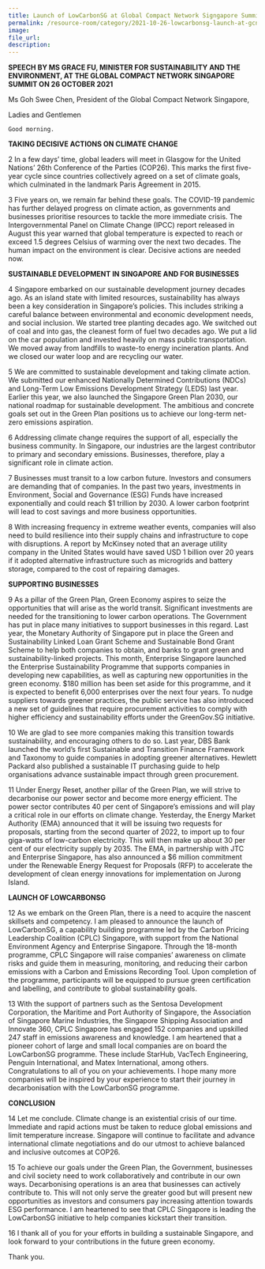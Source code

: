 ```yaml
---  
title: Launch of LowCarbonSG at Global Compact Network Signgapore Summit
permalink: /resource-room/category/2021-10-26-lowcarbonsg-launch-at-gcns-summit.md
image:  
file_url:  
description:  
---  
```


**SPEECH BY MS GRACE FU, MINISTER FOR SUSTAINABILITY AND THE ENVIRONMENT, AT THE GLOBAL COMPACT NETWORK SINGAPORE SUMMIT ON 26 OCTOBER 2021**


Ms Goh Swee Chen, President of the Global Compact Network Singapore,

Ladies and Gentlemen


	Good morning.

**TAKING DECISIVE ACTIONS ON CLIMATE CHANGE**

2	In a few days’ time, global leaders will meet in Glasgow for the United Nations’ 26th Conference of the Parties (COP26). This marks the first five-year cycle since countries collectively agreed on a set of climate goals, which culminated in the landmark Paris Agreement in 2015. 

3	Five years on, we remain far behind these goals. The COVID-19 pandemic has further delayed progress on climate action, as governments and businesses prioritise resources to tackle the more immediate crisis. The Intergovernmental Panel on Climate Change (IPCC) report released in August this year warned that global temperature is expected to reach or exceed 1.5 degrees Celsius of warming over the next two decades. The human impact on the environment is clear. Decisive actions are needed now. 

**SUSTAINABLE DEVELOPMENT IN SINGAPORE AND FOR BUSINESSES**

4	Singapore embarked on our sustainable development journey decades ago. As an island state with limited resources, sustainability has always been a key consideration in Singapore’s policies. This includes striking a careful balance between environmental and economic development needs, and social inclusion. We started tree planting decades ago. We switched out of coal and into gas, the cleanest form of fuel two decades ago. We put a lid on the car population and invested heavily on mass public transportation. We moved away from landfills to waste-to energy incineration plants. And we closed our water loop and are recycling our water. 

5	We are committed to sustainable development and taking climate action. We submitted our enhanced Nationally Determined Contributions (NDCs) and Long-Term Low Emissions Development Strategy (LEDS) last year. Earlier this year, we also launched the Singapore Green Plan 2030, our national roadmap for sustainable development. The ambitious and concrete goals set out in the Green Plan positions us to achieve our long-term net-zero emissions aspiration.

6	Addressing climate change requires the support of all, especially the business community. In Singapore, our industries are the largest contributor to primary and secondary emissions. Businesses, therefore, play a significant role in climate action. 

7	Businesses must transit to a low carbon future. Investors and consumers are demanding that of companies. In the past two years, investments in Environment, Social and Governance (ESG) Funds have increased exponentially and could reach $1 trillion by 2030. A lower carbon footprint will lead to cost savings and more business opportunities.

8	With increasing frequency in extreme weather events, companies will also need to build resilience into their supply chains and infrastructure to cope with disruptions. A report by McKinsey noted that an average utility company in the United States would have saved USD 1 billion over 20 years if it adopted alternative infrastructure such as microgrids and battery storage, compared to the cost of repairing damages.

**SUPPORTING BUSINESSES**

9	As a pillar of the Green Plan, Green Economy aspires to seize the opportunities that will arise as the world transit. Significant investments are needed for the transitioning to lower carbon operations. The Government has put in place many initiatives to support businesses in this regard. Last year, the Monetary Authority of Singapore put in place the Green and Sustainability Linked Loan Grant Scheme and Sustainable Bond Grant Scheme to help both companies to obtain, and banks to grant green and sustainability-linked projects. This month, Enterprise Singapore launched the Enterprise Sustainability Programme that supports companies in developing new capabilities, as well as capturing new opportunities in the green economy. $180 million has been set aside for this programme, and it is expected to benefit 6,000 enterprises over the next four years. To nudge suppliers towards greener practices, the public service has also introduced a new set of guidelines that require procurement activities to comply with higher efficiency and sustainability efforts under the GreenGov.SG initiative. 

10	We are glad to see more companies making this transition towards sustainability, and encouraging others to do so. Last year, DBS Bank launched the world’s first Sustainable and Transition Finance Framework and Taxonomy to guide companies in adopting greener alternatives. Hewlett Packard also published a sustainable IT purchasing guide to help organisations advance sustainable impact through green procurement.  

11	Under Energy Reset, another pillar of the Green Plan, we will strive to decarbonise our power sector and become more energy efficient. The power sector contributes 40 per cent of Singapore’s emissions and will play a critical role in our efforts on climate change. Yesterday, the Energy Market Authority (EMA) announced that it will be issuing two requests for proposals, starting from the second quarter of 2022, to import up to four giga-watts of low-carbon electricity. This will then make up about 30 per cent of our electricity supply by 2035. The EMA, in partnership with JTC and Enterprise Singapore, has also announced a $6 million commitment under the Renewable Energy Request for Proposals (RFP) to accelerate the development of clean energy innovations for implementation on Jurong Island.

**LAUNCH OF LOWCARBONSG**

12	As we embark on the Green Plan, there is a need to acquire the nascent skillsets and competency. I am pleased to announce the launch of LowCarbonSG, a capability building programme led by the Carbon Pricing Leadership Coalition (CPLC) Singapore, with support from the National Environment Agency and Enterprise Singapore. Through the 18-month programme, CPLC Singapore will raise companies’ awareness on climate risks and guide them in measuring, monitoring, and reducing their carbon emissions with a Carbon and Emissions Recording Tool. Upon completion of the programme, participants will be equipped to pursue green certification and labelling, and contribute to global sustainability goals.  

13	With the support of partners such as the Sentosa Development Corporation, the Maritime and Port Authority of Singapore, the Association of Singapore Marine Industries, the Singapore Shipping Association and Innovate 360, CPLC Singapore has engaged 152 companies and upskilled 247 staff in emissions awareness and knowledge. I am heartened that a pioneer cohort of large and small local companies are on board the LowCarbonSG programme. These include StarHub, VacTech Engineering, Penguin International, and Matex International, among others. Congratulations to all of you on your achievements. I hope many more companies will be inspired by your experience to start their journey in decarbonisation with the LowCarbonSG programme.

**CONCLUSION**

14	Let me conclude. Climate change is an existential crisis of our time. Immediate and rapid actions must be taken to reduce global emissions and limit temperature increase. Singapore will continue to facilitate and advance international climate negotiations and do our utmost to achieve balanced and inclusive outcomes at COP26. 

15	To achieve our goals under the Green Plan, the Government, businesses and civil society need to work collaboratively and contribute in our own ways. Decarbonising operations is an area that businesses can actively contribute to. This will not only serve the greater good but will present new opportunities as investors and consumers pay increasing attention towards ESG performance. I am heartened to see that CPLC Singapore is leading the LowCarbonSG initiative to help companies kickstart their transition. 

16	I thank all of you for your efforts in building a sustainable Singapore, and look forward to your contributions in the future green economy.

Thank you. 

